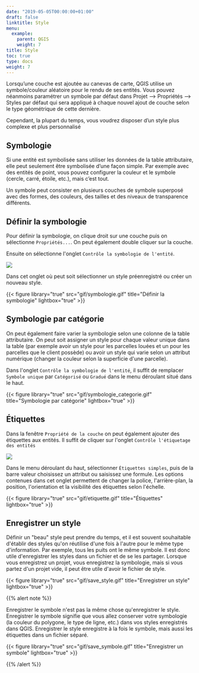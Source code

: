 ```yaml
---
date: "2019-05-05T00:00:00+01:00"
draft: false
linktitle: Style
menu:
  example:
    parent: QGIS
    weight: 7
title: Style
toc: true
type: docs
weight: 7
---
```


Lorsqu’une couche est ajoutée au canevas de carte, QGIS utilise un symbole/couleur aléatoire pour le rendu de ses entités. Vous pouvez néanmoins paramétrer un symbole par défaut dans Projet –> Propriétés –> Styles par défaut qui sera appliqué à chaque nouvel ajout de couche selon le type géométrique de cette dernière.

Cependant, la plupart du temps, vous voudrez disposer d’un style plus complexe et plus personnalisé 



## Symbologie

Si une entité est symbolisée sans utiliser les données de la table attributaire, elle peut seulement être symbolisée d’une façon simple. Par exemple avec des entités de point, vous pouvez configurer la couleur et le symbole (cercle, carré, étoile, etc.), mais c’est tout. 

Un symbole peut consister en plusieurs couches de symbole superposé avec des formes, des couleurs, des tailles et des niveaux de transparence différents.



## Définir la symbologie

Pour définir la symbologie, on clique droit sur une couche puis on sélectionne `Propriétés...`. On peut également double cliquer sur la couche.

Ensuite on sélectionne l'onglet `Contrôle la symbologie de l'entité`.

![](/img/img/bouton/symbology.png)

Dans cet onglet où peut soit sélectionner un style préenregistré ou créer un nouveau style.


{{< figure library="true" src="gif/symbologie.gif" title="Définir la symbologie" lightbox="true" >}}

## Symbologie par catégorie




On peut également faire varier la symbologie selon une colonne de la table attributaire. On peut soit assigner un style pour chaque valeur unique dans la table (par exemple avoir un style pour les parcelles louées et un pour les parcelles que le client possède) ou avoir un style qui varie selon un attribut numérique (changer la couleur selon la superficie d'une parcelle).

Dans l'onglet `Contrôle la symbologie de l'entité`, il suffit de  remplacer `Symbole unique` par `Catégorisé` ou `Gradué` dans le menu déroulant situé dans le haut.



{{< figure library="true" src="gif/symbologie_categorie.gif" title="Symbologie par catégorie" lightbox="true" >}}


## Étiquettes

Dans la fenêtre `Propriété de la couche` on peut également ajouter des étiquettes aux entités. Il suffit de cliquer sur l'onglet `Contrôle l'étiquetage des entités`

![](/img/img/bouton/labelingSingle.png)

Dans le menu déroulant du haut, sélectionner `Étiquettes simples`, puis de la barre valeur choisissez un attribut ou saisissez une formule. Les options contenues dans cet onglet permettent de changer la police, l'arrière-plan, la position, l'orientation et la visibilité des étiquettes selon l'échelle. 


{{< figure library="true" src="gif/etiquette.gif" title="Étiquettes" lightbox="true" >}}

## Enregistrer un style

Définir un "beau" style peut prendre du temps, et il est souvent souhaitable d'établir des styles qu'on réutilise d'une fois à l'autre pour le même type d'information. Par exemple, tous les puits ont le même symbole. Il est donc utile d'enregistrer les styles dans un fichier et de se les partager. Lorsque vous enregistrez un projet, vous enregistrez la symbologie, mais si vous partez d'un projet vide, il peut être utile d'avoir le fichier de style.


{{< figure library="true" src="gif/save_style.gif" title="Enregistrer un style" lightbox="true" >}}

{{% alert note %}}

Enregistrer le symbole n'est pas la même chose qu'enregistrer le style. Enregistrer le symbole signifie que vous allez conserver votre symbologie (la couleur du polygone, le type de ligne, etc.) dans vos styles enregistrés dans QGIS. Enregistrer le style enregistre à la fois le symbole, mais aussi les étiquettes dans un fichier séparé.

{{< figure library="true" src="gif/save_symbole.gif" title="Enregistrer un symbole" lightbox="true" >}}

{{% /alert %}}









